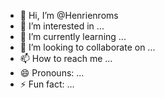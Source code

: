 - 👋 Hi, I’m @Henrienroms
- 👀 I’m interested in ...
- 🌱 I’m currently learning ...
- 💞️ I’m looking to collaborate on ...
- 📫 How to reach me ...
- 😄 Pronouns: ...
- ⚡ Fun fact: ...

<!---
Henrienroms/Henrienroms is a ✨ special ✨ repository because its `README.md` (this file) appears on your GitHub profile.
You can click the Preview link to take a look at your changes.
--->
